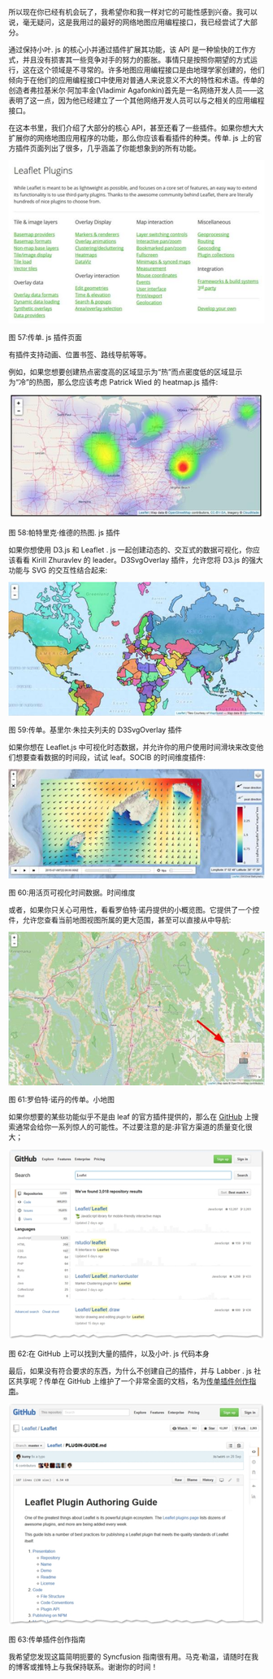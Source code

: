 所以现在你已经有机会玩了，我希望你和我一样对它的可能性感到兴奋。我可以说，毫无疑问，这是我用过的最好的网络地图应用编程接口，我已经尝试了大部分。

通过保持小叶. js 的核心小并通过插件扩展其功能，该 API 是一种愉快的工作方式，并且没有损害其一些竞争对手的努力的膨胀。事情只是按照你期望的方式运行，这在这个领域是不寻常的。许多地图应用编程接口是由地理学家创建的，他们倾向于在他们的应用编程接口中使用对普通人来说意义不大的特性和术语。传单的创造者弗拉基米尔·阿加丰金(Vladimir Agafonkin)首先是一名网络开发人员——这表明了这一点，因为他已经建立了一个其他网络开发人员可以与之相关的应用编程接口。

在这本书里，我们介绍了大部分的核心 API，甚至还看了一些插件。如果你想大大扩展你的网络地图应用程序的功能，那么你应该看看插件的种类。传单. js 上的官方插件页面列出了很多，几乎涵盖了你能想象到的所有功能。

![](img/00066.jpeg)

图 57:传单. js 插件页面

有插件支持动画、位置书签、路线导航等等。

例如，如果您想要创建热点密度高的区域显示为“热”而点密度低的区域显示为“冷”的热图，那么您应该考虑 Patrick Wied 的 heatmap.js 插件:

![](img/00067.jpeg)

图 58:帕特里克·维德的热图. js 插件

如果你想使用 D3.js 和 Leaflet . js 一起创建动态的、交互式的数据可视化，你应该看看 Kirill Zhuravlev 的 leader。D3SvgOverlay 插件，允许您将 D3.js 的强大功能与 SVG 的交互性结合起来:

![](img/00068.jpeg)

图 59:传单。基里尔·朱拉夫列夫的 D3SvgOverlay 插件

如果你想在 Leaflet.js 中可视化时态数据，并允许你的用户使用时间滑块来改变他们想要查看数据的时间段，试试 leaf。SOCIB 的时间维度插件:

![](img/00069.jpeg)

图 60:用活页可视化时间数据。时间维度

或者，如果你只关心可用性，看看罗伯特·诺丹提供的小概览图。它提供了一个控件，允许您查看当前地图视图所属的更大范围，甚至可以直接从中导航:

![](img/00070.jpeg)

图 61:罗伯特·诺丹的传单。小地图

如果你想要的某些功能似乎不是由 leaf 的官方插件提供的，那么在 [GitHub](https://github.com/search) 上搜索通常会给你一系列惊人的可能性。不过要注意的是:非官方渠道的质量变化很大；

![](img/00071.jpeg)

图 62:在 GitHub 上可以找到大量的插件，以及小叶. js 代码本身

最后，如果没有符合要求的东西，为什么不创建自己的插件，并与 Labber . js 社区共享呢？传单在 GitHub 上维护了一个非常全面的文档，名为[传单插件创作指南](https://github.com/Leaflet/Leaflet/blob/master/PLUGIN-GUIDE.md)。

![](img/00072.jpeg)

图 63:传单插件创作指南

我希望您发现这篇简明扼要的 Syncfusion 指南很有用。马克·勒温，请随时在我的博客或推特上与我保持联系。谢谢你的时间！
